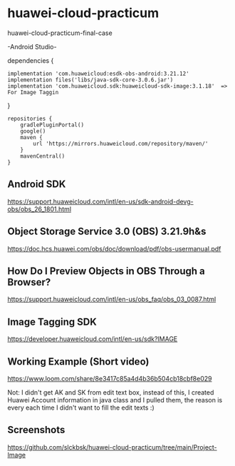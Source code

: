 # huawei-cloud-practicum
huawei-cloud-practicum-final-case

-Android Studio-

   dependencies {
   
    implementation 'com.huaweicloud:esdk-obs-android:3.21.12'
    implementation files('libs/java-sdk-core-3.0.6.jar')
    implementation 'com.huaweicloud.sdk:huaweicloud-sdk-image:3.1.18'  => For Image Taggin
    
}

    repositories {
        gradlePluginPortal()
        google()
        maven {
            url 'https://mirrors.huaweicloud.com/repository/maven/'
        }
        mavenCentral()
    }


## Android SDK

https://support.huaweicloud.com/intl/en-us/sdk-android-devg-obs/obs_26_1801.html

## Object Storage Service 3.0 (OBS) 3.21.9h&s

https://doc.hcs.huawei.com/obs/doc/download/pdf/obs-usermanual.pdf

## How Do I Preview Objects in OBS Through a Browser?

https://support.huaweicloud.com/intl/en-us/obs_faq/obs_03_0087.html

## Image Tagging SDK
https://developer.huaweicloud.com/intl/en-us/sdk?IMAGE

## Working Example (Short video)
https://www.loom.com/share/8e3417c85a4d4b36b504cb18cbf8e029

 Not: I didn't get AK and SK from edit text box, instead of this, I created Huawei Account information in java class and I pulled them, the reason is every each time I didn't want to fill the edit texts  :)


## Screenshots
https://github.com/slckbsk/huawei-cloud-practicum/tree/main/Project-Image



        
        
